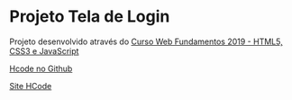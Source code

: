 <h1>Projeto Tela de Login</h1>


Projeto desenvolvido através do <a href="https://www.udemy.com/share/100TQWAEQbdVlaQXg=">Curso Web Fundamentos 2019 - HTML5, CSS3 e JavaScript

<a href="https://github.com/thiagogcv/tela-login/blob/master/docs/image01.PNG">

<a href="https://github.com/hcodebr">Hcode no Github

<a href="https://hcode.com.br">Site HCode




